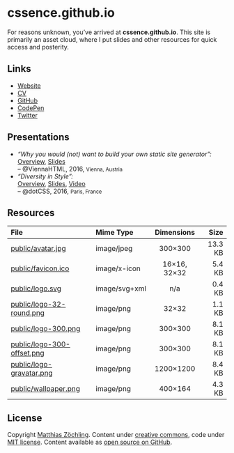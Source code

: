 # cssence.github.io

For reasons unknown, you’ve arrived at **cssence.github.io**. This site is primarily an asset cloud, where I put slides and other resources for quick access and posterity.

## Links

- [Website](https://cssence.com/)
- [CV](https://cv.cssence.com/)
- [GitHub](https://github.com/cssence)
- [CodePen](https://codepen.io/cssence/)
- [Twitter](https://twitter.com/cssence)

## Presentations

- _“Why you would (not) want to build your own static site generator”:_  
  [Overview](https://austriacodes.github.io/vienna.html/#4---tuesday-june-28th),
  [Slides](https://cssence.github.io/slides-viennahtml2016/)  
  – @ViennaHTML, 2016, <small>Vienna, Austria</small>
- _“Diversity in Style”:_  
  [Overview](https://www.dotconferences.com/2016/12/matthias-beitl-diversity-in-style),
  [Slides](https://cssence.github.io/slides-dotcss2016/),
  [Video](https://youtu.be/JaYNrmH7Oyg)  
  – @dotCSS, 2016, <small>Paris, France</small>

## Resources

| File                                        | Mime Type      |  Dimensions  |     Size |
| :------------------------------------------ | :------------- | :----------: | -------: |
| [public/avatar.jpg](avatar.jpg)                    | image/jpeg     |   300×300    |  13.3 KB |
| [public/favicon.ico](favicon.ico)                  | image/x-icon   | 16×16, 32×32 |   5.4 KB |
| [public/logo.svg](logo.svg)                        | image/svg+xml  |     n/a      |   0.4 KB |
| [public/logo-32-round.png](logo-32-round.png)      | image/png      |    32×32     |   1.1 KB |
| [public/logo-300.png](logo-300.png)                | image/png      |   300×300    |   8.1 KB |
| [public/logo-300-offset.png](logo-300-offset.png)  | image/png      |   300×300    |   8.1 KB |
| [public/logo-gravatar.png](logo-gravatar.png)      | image/png      |  1200×1200   |   8.4 KB |
| [public/wallpaper.png](wallpaper.png)              | image/png      |   400×164    |   4.3 KB |

## License

Copyright [Matthias Zöchling](https://cssence.com/). Content under [creative commons](https://creativecommons.org/licenses/by/4.0/), code under [MIT license](https://cssence.mit-license.org/). Content available as [open source on GitHub](https://github.com/cssence/cssence.github.io).
